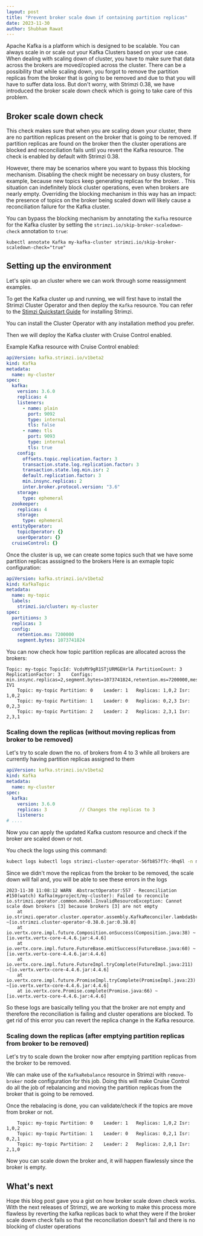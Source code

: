 ```yaml
---
layout: post
title: "Prevent broker scale down if containing partition replicas"
date: 2023-11-30
author: Shubham Rawat
---
```


Apache Kafka is a platform which is designed to be scalable.
You can always scale in or scale out your Kafka Clusters based on your use case.
When dealing with scaling down of cluster, you have to make sure that data across the brokers are moved/copied across the cluster.
There can be a possibility that while scaling down, you forgot to remove the partition replicas from the broker that is going to be removed and due to that you will have to suffer data loss.
But don't worry, with Strimzi 0.38, we have introduced the broker scale down check which is going to take care of this problem.

## Broker scale down check

This check makes sure that when you are scaling down your cluster, there are no partition replicas present on the broker that is going to be removed.
If partition replicas are found on the broker then the cluster operations are blocked and reconciliation fails until you revert the Kafka resource.
The check is enabled by default with Strimzi 0.38.

However, there may be scenarios where you want to bypass this blocking mechanism.
Disabling the check might be necessary on busy clusters, for example, because new topics keep generating replicas for the broker. .
This situation can indefinitely block cluster operations, even when brokers are nearly empty.
Overriding the blocking mechanism in this way has an impact:
the presence of topics on the broker being scaled down will likely cause a reconciliation failure for the Kafka cluster.

You can bypass the blocking mechanism by annotating the `Kafka` resource for the Kafka cluster by setting the `strimzi.io/skip-broker-scaledown-check` annotation to `true`:
```shell
kubectl annotate Kafka my-kafka-cluster strimzi.io/skip-broker-scaledown-check="true"
```

## Setting up the environment

Let's spin up an cluster where we can work through some reassignment examples.

To get the Kafka cluster up and running, we will first have to install the Strimzi Cluster Operator and then deploy the `Kafka` resource.
You can refer to the [Stimzi Quickstart Guide](https://strimzi.io/docs/operators/latest/quickstart.html) for installing Strimzi.

You can install the Cluster Operator with any installation method you prefer.

Then we will deploy the Kafka cluster with Cruise Control enabled.

Example Kafka resource with Cruise Control enabled:
```yaml
apiVersion: kafka.strimzi.io/v1beta2
kind: Kafka
metadata:
  name: my-cluster
spec:
  kafka:
    version: 3.6.0
    replicas: 4
    listeners:
      - name: plain
        port: 9092
        type: internal
        tls: false
      - name: tls
        port: 9093
        type: internal
        tls: true
    config:
      offsets.topic.replication.factor: 3
      transaction.state.log.replication.factor: 3
      transaction.state.log.min.isr: 2
      default.replication.factor: 3
      min.insync.replicas: 2
      inter.broker.protocol.version: "3.6"
    storage:
      type: ephemeral
  zookeeper:
    replicas: 4
    storage:
      type: ephemeral
  entityOperator:
    topicOperator: {}
    userOperator: {}
  cruiseControl: {}
```

Once the cluster is up, we can create some topics such that we have some partition replicas asssigned to the brokers
Here is an exmaple topic configuration:
```yaml
apiVersion: kafka.strimzi.io/v1beta2
kind: KafkaTopic
metadata:
  name: my-topic
  labels:
    strimzi.io/cluster: my-cluster
spec:
  partitions: 3
  replicas: 3
  config:
    retention.ms: 7200000
    segment.bytes: 1073741824

```

You can now check how topic partition replicas are allocated across the brokers:
```shell
Topic: my-topic	TopicId: VcdsMY9gR1STjURMGEHrlA	PartitionCount: 3	ReplicationFactor: 3	Configs: min.insync.replicas=2,segment.bytes=1073741824,retention.ms=7200000,message.format.version=3.0-IV1
	Topic: my-topic	Partition: 0	Leader: 1	Replicas: 1,0,2	Isr: 1,0,2
	Topic: my-topic	Partition: 1	Leader: 0	Replicas: 0,2,3	Isr: 0,2,3
	Topic: my-topic	Partition: 2	Leader: 2	Replicas: 2,3,1	Isr: 2,3,1
```

### Scaling down the replicas (without moving replicas from broker to be removed)

Let's try to scale down the no. of brokers from 4 to 3 while all brokers are currently having partition replicas assigned to them

```yaml
apiVersion: kafka.strimzi.io/v1beta2
kind: Kafka
metadata:
  name: my-cluster
spec:
  kafka:
    version: 3.6.0
    replicas: 3            // Changes the replicas to 3
    listeners:
# ....    
```

Now you can apply the updated Kafka custom resource and check if the broker are scaled down or not.

You check the logs using this command:
```sh
kubect logs kubectl logs strimzi-cluster-operator-56fb857f7c-9hq6l -n myproject 
```

Since we didn't move the replicas from the broker to be removed, the scale down will fail and, you will be able to see these errors in the logs
```shell
2023-11-30 11:08:12 WARN  AbstractOperator:557 - Reconciliation #150(watch) Kafka(myproject/my-cluster): Failed to reconcile
io.strimzi.operator.common.model.InvalidResourceException: Cannot scale down brokers [3] because brokers [3] are not empty
	at io.strimzi.operator.cluster.operator.assembly.KafkaReconciler.lambda$brokerScaleDownCheck$26(KafkaReconciler.java:300) ~[io.strimzi.cluster-operator-0.38.0.jar:0.38.0]
	at io.vertx.core.impl.future.Composition.onSuccess(Composition.java:38) ~[io.vertx.vertx-core-4.4.6.jar:4.4.6]
	at io.vertx.core.impl.future.FutureBase.emitSuccess(FutureBase.java:60) ~[io.vertx.vertx-core-4.4.6.jar:4.4.6]
	at io.vertx.core.impl.future.FutureImpl.tryComplete(FutureImpl.java:211) ~[io.vertx.vertx-core-4.4.6.jar:4.4.6]
	at io.vertx.core.impl.future.PromiseImpl.tryComplete(PromiseImpl.java:23) ~[io.vertx.vertx-core-4.4.6.jar:4.4.6]
	at io.vertx.core.Promise.complete(Promise.java:66) ~[io.vertx.vertx-core-4.4.6.jar:4.4.6]
```
So these logs are basically telling you that the broker are not empty and therefore the reconciliation is failing and cluster operations are blocked. To get rid of this error you can revert the replica change in the Kafka resource.

### Scaling down the replicas (after emptying partition replicas from broker to be removed)

Let's try to scale down the broker now after emptying partition replicas from the broker to be removed.

We can make use of the `KafkaRebalance` resource in Strimzi with `remove-broker` node configuration for this job. 
Doing this will make Cruise Control do all the job of rebalancing and moving the partition replicas from the broker that is going to be removed.

Once the rebalacing is done, you can validate/check if the topics are move from broker or not.
```shell
	Topic: my-topic	Partition: 0	Leader: 1	Replicas: 1,0,2	Isr: 1,0,2
	Topic: my-topic	Partition: 1	Leader: 0	Replicas: 0,2,1	Isr: 0,2,1
	Topic: my-topic	Partition: 2	Leader: 2	Replicas: 2,0,1	Isr: 2,1,0
```

Now you can scale down the broker and, it will happen flawlessly since the broker is empty.

## What's next

Hope this blog post gave you a gist on how broker scale down check works.
With the next releases of Strimzi, we are working to make this process more flawless by reverting the kafka replicas back to what they were if the broker scale dowm check fails so that the reconciliation doesn't fail and there is no blocking of cluster operations